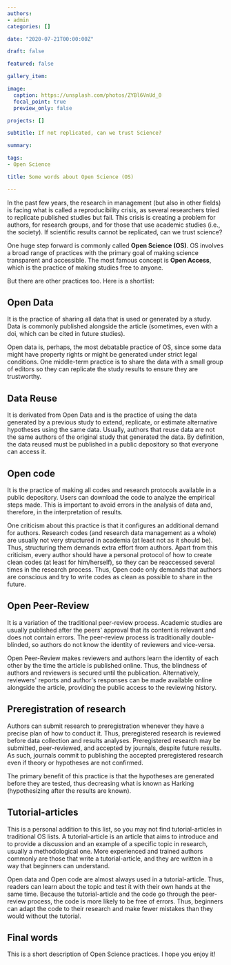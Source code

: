 ```yaml
---
authors:
- admin
categories: []

date: "2020-07-21T00:00:00Z"

draft: false

featured: false

gallery_item:

image:
  caption: https://unsplash.com/photos/ZYBl6VnUd_0
  focal_point: true
  preview_only: false

projects: []

subtitle: If not replicated, can we trust Science? 

summary: 

tags:
- Open Science

title: Some words about Open Science (OS)

---
```


In the past few years, the research in management (but also in other fields) is facing what is called a reproducibility crisis, as several researchers tried to replicate published studies but fail. This crisis is creating a problem for authors, for research groups, and for those that use academic studies (i.e., the society). If scientific results cannot be replicated, can we trust science?

One huge step forward is commonly called **Open Science (OS)**. OS involves a broad range of practices with the primary goal of making science transparent and accessible. The most famous concept is **Open Access**, which is the practice of making studies free to anyone.

But there are other practices too. Here is a shortlist:


## Open Data 

It is the practice of sharing all data that is used or generated by a study. Data is commonly published alongside the article (sometimes, even with a doi, which can be cited in future studies).

Open data is, perhaps, the most debatable practice of OS, since some data might have property rights or might be generated under strict legal conditions. One middle-term practice is to share the data with a small group of editors so they can replicate the study results to ensure they are trustworthy.


## Data Reuse

It is derivated from Open Data and is the practice of using the data generated by a previous study to extend, replicate, or estimate alternative hypotheses using the same data. Usually, authors that reuse data are not the same authors of the original study that generated the data. By definition, the data reused must be published in a public depository so that everyone can access it.


## Open code

It is the practice of making all codes and research protocols available in a public depository. Users can download the code to analyze the empirical steps made. This is important to avoid errors in the analysis of data and, therefore, in the interpretation of results.

One criticism about this practice is that it configures an additional demand for authors. Research codes (and research data management as a whole) are usually not very structured in academia (at least not as it should be). Thus, structuring them demands extra effort from authors. Apart from this criticism, every author should have a personal protocol of how to create clean codes (at least for him/herself), so they can be reaccessed several times in the research process. Thus, Open code only demands that authors are conscious and try to write codes as clean as possible to share in the future.


## Open Peer-Review

It is a variation of the traditional peer-review process. Academic studies are usually published after the peers' approval that its content is relevant and does not contain errors. The peer-review process is traditionally double-blinded, so authors do not know the identity of reviewers and vice-versa.

Open Peer-Review makes reviewers and authors learn the identity of each other by the time the article is published online. Thus, the blindness of authors and reviewers is secured until the publication. Alternatively, reviewers' reports and author's responses can be made available online alongside the article, providing the public access to the reviewing history.




## Preregistration of research

Authors can submit research to preregistration whenever they have a precise plan of how to conduct it. Thus, preregistered research is reviewed before data collection and results analyses. Preregistered research may be submitted, peer-reviewed, and accepted by journals, despite future results. As such, journals commit to publishing the accepted preregistered research even if theory or hypotheses are not confirmed.

The primary benefit of this practice is that the hypotheses are generated before they are tested, thus decreasing what is known as Harking (hypothesizing after the results are known). 


## Tutorial-articles

This is a personal addition to this list, so you may not find tutorial-articles in traditional OS lists. A tutorial-article is an article that aims to introduce and to provide a discussion and an example of a specific topic in research, usually a methodological one. More experienced and trained authors commonly are those that write a tutorial-article, and they are written in a way that beginners can understand.

Open data and Open code are almost always used in a tutorial-article. Thus, readers can learn about the topic and test it with their own hands at the same time. Because the tutorial-article and the code go through the peer-review process, the code is more likely to be free of errors. Thus, beginners can adapt the code to their research and make fewer mistakes than they would without the tutorial.

## Final words

This is a short description of Open Science practices. I hope you enjoy it!

